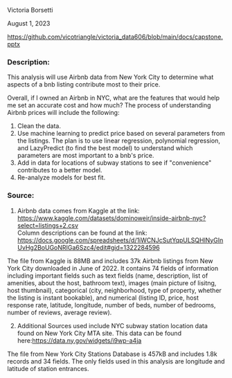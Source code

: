Victoria Borsetti

August 1, 2023

https://github.com/vicotriangle/victoria_data606/blob/main/docs/capstone.pptx

### Description:
This analysis will use Airbnb data from New York City to determine what aspects of a bnb listing contribute most to their price.

Overall, if I owned an Airbnb in NYC, what are the features that would help me set an accurate cost and how much?
The process of understanding Airbnb prices will include the following:
1. Clean the data.
2. Use machine learning to predict price based on several parameters from the listings. The plan is to use linear regression, polynomial regression, and LazyPredict (to find the best model) to understand which parameters are most important to a bnb's price.
3. Add in data for locations of subway stations to see if "convenience" contributes to a better model.
4. Re-analyze models for best fit.

### Source:
1. Airbnb data comes from Kaggle at the link: https://www.kaggle.com/datasets/dominoweir/inside-airbnb-nyc?select=listings+2.csv  
Column descriptions can be found at the link: https://docs.google.com/spreadsheets/d/1iWCNJcSutYqpULSQHlNyGInUvHg2BoUGoNRIGa6Szc4/edit#gid=1322284596

The file from Kaggle is 88MB and includes 37k Airbnb listings from New York City downloaded in June of 2022. It contains 74 fields of information including important fields such as text fields (name, description, list of amenities, about the host, bathroom text), images (main picture of lisitng, host thumbnail), categorical (city, neighborhood, type of property, whether the listing is instant bookable), and numerical (listing ID, price, host response rate, latitude, longitude, number of beds, number of bedrooms, number of reviews, average review).

2. Additional Sources used include NYC subway station location data found on New York City MTA site. This data can be found here:https://data.ny.gov/widgets/i9wp-a4ja

The file from New York City Stations Database is 457kB and includes 1.8k records and 34 fields. The only fields used in this analysis are longitude and latitude of station entrances.
